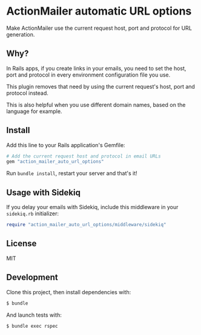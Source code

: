 ActionMailer automatic URL options
==================================

Make ActionMailer use the current request host, port and protocol for URL
generation.


Why?
----

In Rails apps, if you create links in your emails, you need to set the
host, port and protocol in every environment configuration file you use.

This plugin removes that need by using the current request's host, port and
protocol instead.

This is also helpful when you use different domain names, based on the language
for example.


Install
-------

Add this line to your Rails application's Gemfile:

```ruby
# Add the current request host and protocol in email URLs
gem "action_mailer_auto_url_options"
```

Run `bundle install`, restart your server and that's it!


Usage with Sidekiq
------------------

If you delay your emails with Sidekiq, include this middleware in your
`sidekiq.rb` initializer:

```ruby
require "action_mailer_auto_url_options/middleware/sidekiq"
```

License
-------

MIT

Development
-----------

Clone this project, then install dependencies with:

```sh
$ bundle
```

And launch tests with:

```sh
$ bundle exec rspec
```
